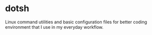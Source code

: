# dotsh
Linux command utilities and basic configuration files for better coding
environment that I use in my everyday workflow.
